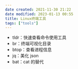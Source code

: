 ```yaml
---
date created: 2021-11-30 21:22
date modified: 2023-01-13 00:55
title: Linux终端工具
tags: ["tools"]
---
```

- tldr：快速查看命令使用工具
- br：终端可视化目录
- btop：查看进程信息
- jq：美化 json
- bat：cat 的替代